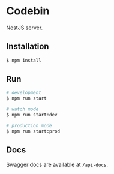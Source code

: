 # Codebin

NestJS server.

## Installation

```bash
$ npm install
```

## Run

```bash
# development
$ npm run start

# watch mode
$ npm run start:dev

# production mode
$ npm run start:prod
```

## Docs

Swagger docs are available at `/api-docs`.
